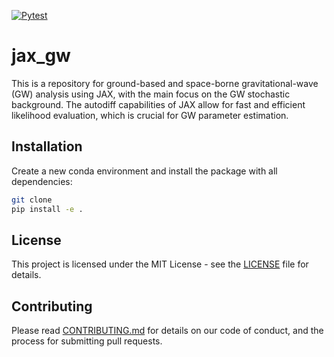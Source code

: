 [![Pytest](https://github.com/IonMich/jax-gw/actions/workflows/tests.yml/badge.svg?branch=main)](https://github.com/IonMich/jax-gw/actions/workflows/tests.yml)
# jax_gw

This is a repository for ground-based and space-borne gravitational-wave (GW) analysis using JAX, with the main focus on the GW stochastic background. The autodiff capabilities of JAX allow for fast and efficient likelihood evaluation, which is crucial for GW parameter estimation.

## Installation

Create a new conda environment and install the package with all dependencies:

```bash
git clone
pip install -e .
```

## License

This project is licensed under the MIT License - see the [LICENSE](LICENSE) file for details.

## Contributing

Please read [CONTRIBUTING.md](CONTRIBUTING.md) for details on our code of conduct, and the process for submitting pull requests.
